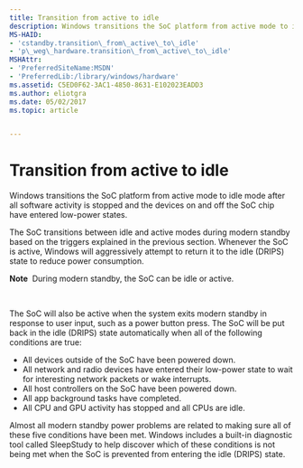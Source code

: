 ```yaml
---
title: Transition from active to idle
description: Windows transitions the SoC platform from active mode to idle mode after all software activity is stopped and the devices on and off the SoC chip have entered low-power states.
MS-HAID:
- 'cstandby.transition\_from\_active\_to\_idle'
- 'p\_weg\_hardware.transition\_from\_active\_to\_idle'
MSHAttr:
- 'PreferredSiteName:MSDN'
- 'PreferredLib:/library/windows/hardware'
ms.assetid: C5ED0F62-3AC1-4850-8631-E102023EADD3
ms.author: eliotgra
ms.date: 05/02/2017
ms.topic: article


---
```


# Transition from active to idle


Windows transitions the SoC platform from active mode to idle mode after all software activity is stopped and the devices on and off the SoC chip have entered low-power states.

The SoC transitions between idle and active modes during modern standby based on the triggers explained in the previous section. Whenever the SoC is active, Windows will aggressively attempt to return it to the idle (DRIPS) state to reduce power consumption.

**Note**  During modern standby, the SoC can be idle or active.

 

The SoC will also be active when the system exits modern standby in response to user input, such as a power button press. The SoC will be put back in the idle (DRIPS) state automatically when all of the following conditions are true:

-   All devices outside of the SoC have been powered down.
-   All network and radio devices have entered their low-power state to wait for interesting network packets or wake interrupts.
-   All host controllers on the SoC have been powered down.
-   All app background tasks have completed.
-   All CPU and GPU activity has stopped and all CPUs are idle.

Almost all modern standby power problems are related to making sure all of these five conditions have been met. Windows includes a built-in diagnostic tool called SleepStudy to help discover which of these conditions is not being met when the SoC is prevented from entering the idle (DRIPS) state.

 

 







